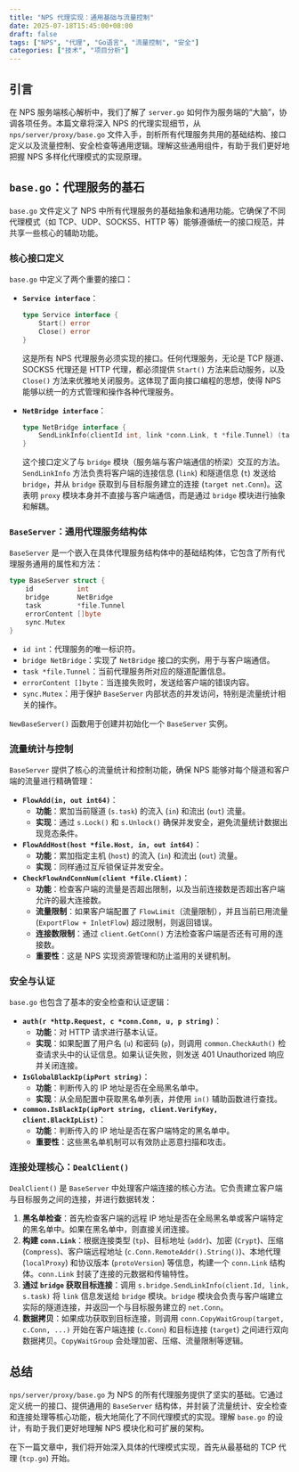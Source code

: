```yaml
---
title: "NPS 代理实现：通用基础与流量控制"
date: 2025-07-18T15:45:00+08:00
draft: false
tags: ["NPS", "代理", "Go语言", "流量控制", "安全"]
categories: ["技术", "项目分析"]
---
```


## 引言

在 NPS 服务端核心解析中，我们了解了 `server.go` 如何作为服务端的“大脑”，协调各项任务。本篇文章将深入 NPS 的代理实现细节，从 `nps/server/proxy/base.go` 文件入手，剖析所有代理服务共用的基础结构、接口定义以及流量控制、安全检查等通用逻辑。理解这些通用组件，有助于我们更好地把握 NPS 多样化代理模式的实现原理。

## `base.go`：代理服务的基石

`base.go` 文件定义了 NPS 中所有代理服务的基础抽象和通用功能。它确保了不同代理模式（如 TCP、UDP、SOCKS5、HTTP 等）能够遵循统一的接口规范，并共享一些核心的辅助功能。

### 核心接口定义

`base.go` 中定义了两个重要的接口：

*   **`Service interface`**：
    ```go
    type Service interface {
        Start() error
        Close() error
    }
    ```
    这是所有 NPS 代理服务必须实现的接口。任何代理服务，无论是 TCP 隧道、SOCKS5 代理还是 HTTP 代理，都必须提供 `Start()` 方法来启动服务，以及 `Close()` 方法来优雅地关闭服务。这体现了面向接口编程的思想，使得 NPS 能够以统一的方式管理和操作各种代理服务。

*   **`NetBridge interface`**：
    ```go
    type NetBridge interface {
        SendLinkInfo(clientId int, link *conn.Link, t *file.Tunnel) (target net.Conn, err error)
    }
    ```
    这个接口定义了与 `bridge` 模块（服务端与客户端通信的桥梁）交互的方法。`SendLinkInfo` 方法负责将客户端的连接信息 (`link`) 和隧道信息 (`t`) 发送给 `bridge`，并从 `bridge` 获取到与目标服务建立的连接 (`target net.Conn`)。这表明 `proxy` 模块本身并不直接与客户端通信，而是通过 `bridge` 模块进行抽象和解耦。

### `BaseServer`：通用代理服务结构体

`BaseServer` 是一个嵌入在具体代理服务结构体中的基础结构体，它包含了所有代理服务通用的属性和方法：

```go
type BaseServer struct {
    id           int
    bridge       NetBridge
    task         *file.Tunnel
    errorContent []byte
    sync.Mutex
}
```

*   `id int`：代理服务的唯一标识符。
*   `bridge NetBridge`：实现了 `NetBridge` 接口的实例，用于与客户端通信。
*   `task *file.Tunnel`：当前代理服务所对应的隧道配置信息。
*   `errorContent []byte`：当连接失败时，发送给客户端的错误内容。
*   `sync.Mutex`：用于保护 `BaseServer` 内部状态的并发访问，特别是流量统计相关的操作。

`NewBaseServer()` 函数用于创建并初始化一个 `BaseServer` 实例。

### 流量统计与控制

`BaseServer` 提供了核心的流量统计和控制功能，确保 NPS 能够对每个隧道和客户端的流量进行精确管理：

*   **`FlowAdd(in, out int64)`**：
    *   **功能**：累加当前隧道 (`s.task`) 的流入 (`in`) 和流出 (`out`) 流量。
    *   **实现**：通过 `s.Lock()` 和 `s.Unlock()` 确保并发安全，避免流量统计数据出现竞态条件。
*   **`FlowAddHost(host *file.Host, in, out int64)`**：
    *   **功能**：累加指定主机 (`host`) 的流入 (`in`) 和流出 (`out`) 流量。
    *   **实现**：同样通过互斥锁保证并发安全。
*   **`CheckFlowAndConnNum(client *file.Client)`**：
    *   **功能**：检查客户端的流量是否超出限制，以及当前连接数是否超出客户端允许的最大连接数。
    *   **流量限制**：如果客户端配置了 `FlowLimit`（流量限制），并且当前已用流量 (`ExportFlow + InletFlow`) 超过限制，则返回错误。
    *   **连接数限制**：通过 `client.GetConn()` 方法检查客户端是否还有可用的连接数。
    *   **重要性**：这是 NPS 实现资源管理和防止滥用的关键机制。

### 安全与认证

`base.go` 也包含了基本的安全检查和认证逻辑：

*   **`auth(r *http.Request, c *conn.Conn, u, p string)`**：
    *   **功能**：对 HTTP 请求进行基本认证。
    *   **实现**：如果配置了用户名 (`u`) 和密码 (`p`)，则调用 `common.CheckAuth()` 检查请求头中的认证信息。如果认证失败，则发送 401 Unauthorized 响应并关闭连接。
*   **`IsGlobalBlackIp(ipPort string)`**：
    *   **功能**：判断传入的 IP 地址是否在全局黑名单中。
    *   **实现**：从全局配置中获取黑名单列表，并使用 `in()` 辅助函数进行查找。
*   **`common.IsBlackIp(ipPort string, client.VerifyKey, client.BlackIpList)`**：
    *   **功能**：判断传入的 IP 地址是否在客户端特定的黑名单中。
    *   **重要性**：这些黑名单机制可以有效防止恶意扫描和攻击。

### 连接处理核心：`DealClient()`

`DealClient()` 是 `BaseServer` 中处理客户端连接的核心方法。它负责建立客户端与目标服务之间的连接，并进行数据转发：

1.  **黑名单检查**：首先检查客户端的远程 IP 地址是否在全局黑名单或客户端特定的黑名单中。如果在黑名单中，则直接关闭连接。
2.  **构建 `conn.Link`**：根据连接类型 (`tp`)、目标地址 (`addr`)、加密 (`Crypt`)、压缩 (`Compress`)、客户端远程地址 (`c.Conn.RemoteAddr().String()`)、本地代理 (`localProxy`) 和协议版本 (`protoVersion`) 等信息，构建一个 `conn.Link` 结构体。`conn.Link` 封装了连接的元数据和传输特性。
3.  **通过 `bridge` 获取目标连接**：调用 `s.bridge.SendLinkInfo(client.Id, link, s.task)` 将 `link` 信息发送给 `bridge` 模块。`bridge` 模块会负责与客户端建立实际的隧道连接，并返回一个与目标服务建立的 `net.Conn`。
4.  **数据拷贝**：如果成功获取到目标连接，则调用 `conn.CopyWaitGroup(target, c.Conn, ...)` 开始在客户端连接 (`c.Conn`) 和目标连接 (`target`) 之间进行双向数据拷贝。`CopyWaitGroup` 会处理加密、压缩、流量限制等逻辑。

## 总结

`nps/server/proxy/base.go` 为 NPS 的所有代理服务提供了坚实的基础。它通过定义统一的接口、提供通用的 `BaseServer` 结构体，并封装了流量统计、安全检查和连接处理等核心功能，极大地简化了不同代理模式的实现。理解 `base.go` 的设计，有助于我们更好地理解 NPS 模块化和可扩展的架构。

在下一篇文章中，我们将开始深入具体的代理模式实现，首先从最基础的 TCP 代理 (`tcp.go`) 开始。
